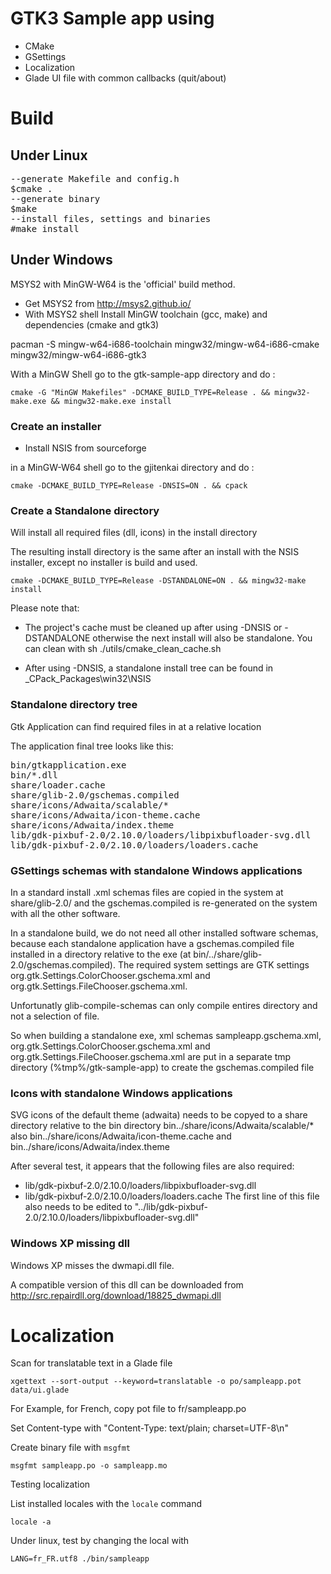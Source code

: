 # GTK3 Sample app using

* CMake
* GSettings
* Localization
* Glade UI file with common callbacks (quit/about)

# Build 
## Under Linux

<pre>
--generate Makefile and config.h
$cmake . 
--generate binary
$make
--install files, settings and binaries
#make install
</pre>

## Under Windows 

MSYS2 with MinGW-W64 is the 'official' build method. 

* Get MSYS2 from http://msys2.github.io/
* With MSYS2 shell Install MinGW toolchain (gcc, make) and dependencies (cmake and gtk3) 

pacman -S  mingw-w64-i686-toolchain mingw32/mingw-w64-i686-cmake mingw32/mingw-w64-i686-gtk3

With a MinGW Shell go to the gtk-sample-app directory and do :

    cmake -G "MinGW Makefiles" -DCMAKE_BUILD_TYPE=Release . && mingw32-make.exe && mingw32-make.exe install

### Create an installer 

* Install NSIS from sourceforge

in a MinGW-W64 shell go to the gjitenkai directory and  do :

    cmake -DCMAKE_BUILD_TYPE=Release -DNSIS=ON . && cpack

### Create a Standalone directory

Will install all required files (dll, icons) in the install directory

The resulting install directory is the same after an install with the NSIS installer,
except no installer is build and used. 

    cmake -DCMAKE_BUILD_TYPE=Release -DSTANDALONE=ON . && mingw32-make install


Please note that:
* The project's cache must be cleaned up after using -DNSIS or -DSTANDALONE otherwise
the next install will also be standalone. You can clean with sh ./utils/cmake_clean_cache.sh

* After using -DNSIS, a standalone install tree can be found in _CPack_Packages\win32\NSIS

### Standalone directory tree

Gtk Application can find required files in at a relative location

The application final tree looks like this: 

<pre>
bin/gtkapplication.exe
bin/*.dll
share/loader.cache
share/glib-2.0/gschemas.compiled
share/icons/Adwaita/scalable/*
share/icons/Adwaita/icon-theme.cache
share/icons/Adwaita/index.theme
lib/gdk-pixbuf-2.0/2.10.0/loaders/libpixbufloader-svg.dll
lib/gdk-pixbuf-2.0/2.10.0/loaders/loaders.cache
</pre>


### GSettings schemas with standalone Windows applications 

In a standard install .xml schemas files are copied in the system at share/glib-2.0/
 and the gschemas.compiled is re-generated on the system with all the other software.

In a standalone build, we do not need all other installed software schemas, because each standalone application have a  gschemas.compiled file installed in a directory relative to the exe (at bin/../share/glib-2.0/gschemas.compiled).
The required system settings are GTK settings org.gtk.Settings.ColorChooser.gschema.xml and org.gtk.Settings.FileChooser.gschema.xml.

Unfortunatly glib-compile-schemas can only compile entires directory and not a selection of file.

So when building a standalone exe, xml schemas sampleapp.gschema.xml, org.gtk.Settings.ColorChooser.gschema.xml and org.gtk.Settings.FileChooser.gschema.xml are put in a separate tmp directory (%tmp%/gtk-sample-app) to create the gschemas.compiled file

### Icons with standalone Windows applications 

SVG icons of the default theme (adwaita) needs to be copyed to a share directory relative to the bin directory bin../share/icons/Adwaita/scalable/* also bin../share/icons/Adwaita/icon-theme.cache and bin../share/icons/Adwaita/index.theme

After several test, it appears that the following files are also required: 
* lib/gdk-pixbuf-2.0/2.10.0/loaders/libpixbufloader-svg.dll
* lib/gdk-pixbuf-2.0/2.10.0/loaders/loaders.cache The first line of this file also needs to be edited to "../lib/gdk-pixbuf-2.0/2.10.0/loaders/libpixbufloader-svg.dll"

### Windows XP missing dll
Windows XP misses the dwmapi.dll file.

A compatible version of this dll can be downloaded from http://src.repairdll.org/download/18825_dwmapi.dll 

# Localization

Scan for translatable text in a Glade file

    xgettext --sort-output --keyword=translatable -o po/sampleapp.pot data/ui.glade

For Example, for French, copy pot file to fr/sampleapp.po

Set Content-type with "Content-Type: text/plain; charset=UTF-8\n"

Create binary file with `msgfmt`

    msgfmt sampleapp.po -o sampleapp.mo

Testing localization

List installed locales with the `locale` command 

    locale -a

Under linux, test by changing the local with

    LANG=fr_FR.utf8 ./bin/sampleapp



